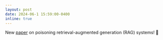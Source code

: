 ```yaml
---
layout: post
date: 2024-06-1 15:59:00-0400
inline: true
---
```


New [paper](https://arxiv.org/abs/2405.20485) on poisoning retrieval-augmented generation (RAG) systems! 🤖
